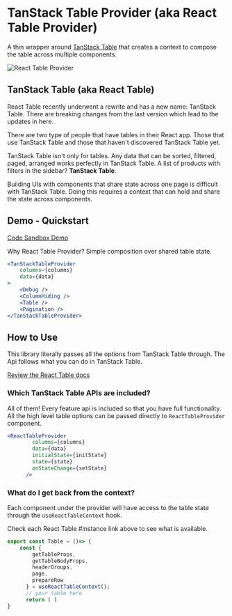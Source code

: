 # TanStack Table Provider (aka React Table Provider)
A thin wrapper around [TanStack Table](https://tanstack.com/table/v8) that creates a context to compose the table across multiple components.

![React Table Provider](https://github.com/johanan/react-table-provider/actions/workflows/npm-publish.yml/badge.svg)

## TanStack Table (aka React Table)
React Table recently underwent a rewrite and has a new name: TanStack Table. There are breaking changes from the last version which lead to the updates in here.

There are two type of people that have tables in their React app. Those that use TanStack Table and those that haven't discovered TanStack Table yet.

TanStack Table isn't only for tables. Any data that can be sorted, filtered, paged, arranged works perfectly in TanStack Table. A list of products with filters in the sidebar? **TanStack Table**.

Building UIs with components that share state across one page is difficult with TanStack Table. Doing this requires a context that can hold and share the state across components.

## Demo - Quickstart
[Code Sandbox Demo](https://codesandbox.io/s/sad-proskuriakova-lhuvx)

Why React Table Provider? Simple composition over shared table state.
```jsx
<TanStackTableProvider
    columns={columns}
    data={data}
>
    <Debug />
    <ColumnHiding />
    <Table />
    <Pagination />
</TanStackTableProvider>
```

## How to Use 
This library literally passes all the options from TanStack Table through. The Api follows what you can do in TanStack Table.

[Review the React Table docs](https://tanstack.com/table/v8/docs/guide/introduction)

### Which TanStack Table APIs are included? 
All of them! Every feature api is included so that you have full functionality. All the high level table options can be passed directly to `ReactTableProvider` component.

```jsx
<ReactTableProvider
        columns={columns}
        data={data}
        initialState={initState}
        state={state}
        onStateChange={setState}
      />
```

### What do I get back from the context?
Each component under the provider will have access to the table state through the `useReactTableContext` hook.

Check each React Table #instance link above to see what is available. 

```jsx
export const Table = ()=> {
    const {
        getTableProps,
        getTableBodyProps,
        headerGroups,
        page,
        prepareRow
      } = useReactTableContext();
      // your table here
      return ( )
}
``` 